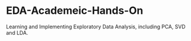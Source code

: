 # EDA-Academeic-Hands-On
Learning and Implementing Exploratory Data Analysis, including PCA, SVD and LDA.
